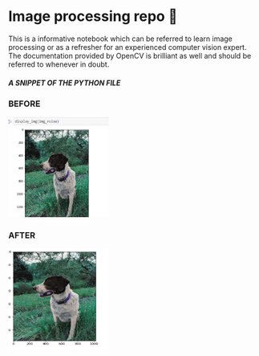 # Image processing repo  💙

 This is a informative notebook which can be referred to learn image processing or as a refresher for an experienced computer vision expert. The documentation provided by OpenCV is brilliant as well and should be referred to whenever in doubt.

##### A SNIPPET OF THE PYTHON FILE

### BEFORE 



<img height=200 width= 200 src="https://github.com/Prophet37/Image-processing-repo/blob/main/blur.PNG">





### AFTER




<img height=200 width=200 src="https://github.com/Prophet37/Image-processing-repo/blob/main/removal.png">
